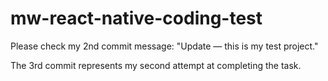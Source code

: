 # mw-react-native-coding-test


Please check my 2nd commit message: "Update — this is my test project."

The 3rd commit represents my second attempt at completing the task.
